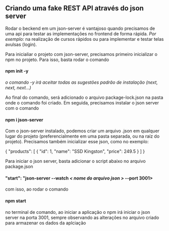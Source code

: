 <h2>Criando uma fake REST API através do json server</h2>
Rodar o beckend em um json-server é vantajoso quando precisamos de uma api para testar as implementações no frontend de forma rápida. 
<em>Por exemplo:</em> na realização de cursos rápidos ou para implementar e testar telas avulsas (login).

Para inicialiar o projeto com json-server, precisamos primeiro inicializar o npm no projeto. Para isso, basta rodar o comando
<h4>npm init -y</h4>
<em>o comando -y irá aceitar todas as sugestões padrão de instalação (next, next, next...)</em>

Ao final do comando, será adicionado o arquivo package-lock.json na pasta onde o comando foi criado. Em seguida, precisamos instalar o json server com o comando
<h4>npm i json-server</h4>

Com o json-server instalado, podemos criar um arquivo .json em qualquer lugar do projeto (preferencialmente em uma pasta separada, ou na raíz do projeto).
Precisamos também inicializar esse json, como no exemplo:

{
  "products": [
    {
      "id": 1,
      "name": "SSD Kingston",
      "price": 249.5
    }
  ]
}

Para iniciar o json server, basta adicionar o script abaixo no arquivo package.json
<h4>"start": "json-server --watch <em>< nome do arquivo json ></em> --port 3001></h4>
com isso, ao rodar o comando <h4> npm start </h4>no terminal de comando, ao iniciar a aplicação o npm irá iniciar o json server na porta 3001, sempre observando as alterações no arquivo criado para armazenar os dados da aplciação
